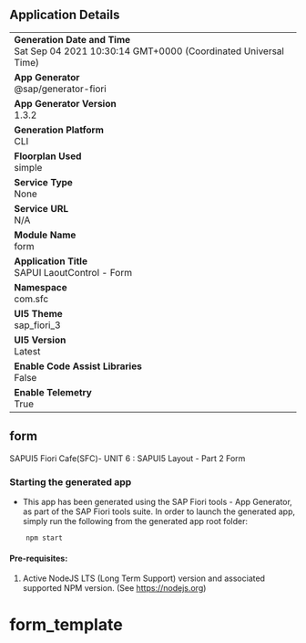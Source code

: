 ## Application Details
|               |
| ------------- |
|**Generation Date and Time**<br>Sat Sep 04 2021 10:30:14 GMT+0000 (Coordinated Universal Time)|
|**App Generator**<br>@sap/generator-fiori|
|**App Generator Version**<br>1.3.2|
|**Generation Platform**<br>CLI|
|**Floorplan Used**<br>simple|
|**Service Type**<br>None|
|**Service URL**<br>N/A
|**Module Name**<br>form|
|**Application Title**<br>SAPUI LaoutControl - Form|
|**Namespace**<br>com.sfc|
|**UI5 Theme**<br>sap_fiori_3|
|**UI5 Version**<br>Latest|
|**Enable Code Assist Libraries**<br>False|
|**Enable Telemetry**<br>True|

## form

SAPUI5 Fiori Cafe(SFC)- UNIT 6 : SAPUI5 Layout - Part 2 Form

### Starting the generated app

-   This app has been generated using the SAP Fiori tools - App Generator, as part of the SAP Fiori tools suite.  In order to launch the generated app, simply run the following from the generated app root folder:

```
    npm start
```

#### Pre-requisites:

1. Active NodeJS LTS (Long Term Support) version and associated supported NPM version.  (See https://nodejs.org)


# form_template 

